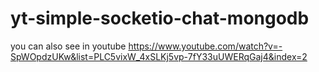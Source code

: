 # yt-simple-socketio-chat-mongodb

you can also see in youtube 
https://www.youtube.com/watch?v=-SpWOpdzUKw&list=PLC5vixW_4xSLKj5vp-7fY33uUWERqGaj4&index=2
